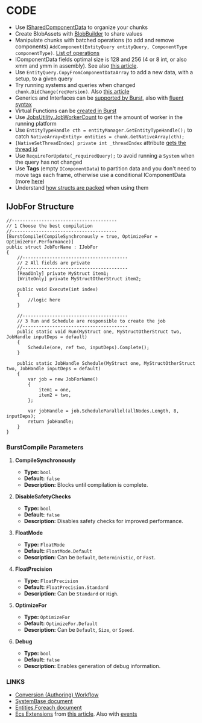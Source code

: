 # CODE

* Use [ISharedComponentData](https://docs.unity3d.com/Packages/com.unity.entities@0.1/manual/shared_component_data.html)
  to organize your chunks
* Create BlobAssets
  with [BlobBuilder](https://docs.unity3d.com/Packages/com.unity.entities@0.3/api/Unity.Entities.BlobBuilder.html) to
  share values
* Manipulate chunks with batched operations (to add and remove
  components) `AddComponent(EntityQuery entityQuery, ComponentType componentType)`. [List of operations](https://gametorrahod.com/batched-operation-on-entitymanager/)
* IComponentData fields optimal size is 128 and 256 (4 or 8 int, or also xmm and ymm in assembly). See
  also [this article](https://gametorrahod.com/analyzing-burst-generated-assemblies/).
* Use `EntityQuery.CopyFromComponentDataArray` to add a new data, with a setup, to a given query
* Try running systems and queries when changed `chunk.DidChange(reqVersion)`.
  Also [this article](https://gametorrahod.com/designing-an-efficient-system-with-version-numbers/)
* Generics and Interfaces can be [supported by Burst](https://jacksondunstan.com/articles/5516), also
  with [fluent syntax](https://jacksondunstan.com/articles/5380)
* Virtual Functions can be [created in Burst](https://jacksondunstan.com/articles/5494)
* Use [JobsUtility.JobWorkerCount](https://docs.unity3d.com/2019.3/Documentation/ScriptReference/Unity.Jobs.LowLevel.Unsafe.JobsUtility.JobWorkerCount.html) to get the amount of worker in the running platform
* Use `EntityTypeHandle cth = entityManager.GetEntityTypeHandle();` to catch `NativeArray<Entity> entities = chunk.GetNativeArray(cth);`
* `[NativeSetThreadIndex] private int _threadIndex` attribute [gets the thread id](https://docs.unity3d.com/ScriptReference/Unity.Collections.LowLevel.Unsafe.NativeSetThreadIndexAttribute.html)
* Use `RequireForUpdate(_requiredQuery);` to avoid running a `System` when the query has not changed
* Use **Tags** (empty `IComponentData`) to partition data and you don't need to move tags each frame, otherwise use a
  conditional IComponentData (more [here](https://gametorrahod.com/tag-component/amp/))
* Understand [how structs are packed](https://docs.microsoft.com/en-us/dotnet/api/system.runtime.interopservices.structlayoutattribute.pack?view=net-5.0) when using them

## IJobFor Structure

```
//---------------------------------------
// 1 Choose the best compilation
//---------------------------------------
[BurstCompile(CompileSynchronously = true, OptimizeFor = OptimizeFor.Performance)]
public struct JobForName : IJobFor
{
    //---------------------------------------
    // 2 All fields are private
    //---------------------------------------
    [ReadOnly] private MyStruct item1;
    [WriteOnly] private MyStructOtherStruct item2;

    public void Execute(int index)
    {
        //logic here
    }

    //---------------------------------------
    // 3 Run and Schedule are responsible to create the job
    //---------------------------------------
    public static void Run(MyStruct one, MyStructOtherStruct two, JobHandle inputDeps = default)
    {
        Schedule(one, ref two, inputDeps).Complete();
    }

    public static JobHandle Schedule(MyStruct one, MyStructOtherStruct two, JobHandle inputDeps = default)
    {
        var job = new JobForName()
        {
            item1 = one,
            item2 = two,
        };

        var jobHandle = job.ScheduleParallel(allNodes.Length, 8, inputDeps);
        return jobHandle;
    }    
}
```

### BurstCompile Parameters

1. **CompileSynchronously**
    - **Type:** `bool`
    - **Default:** `false`
    - **Description:** Blocks until compilation is complete.

2. **DisableSafetyChecks**
    - **Type:** `bool`
    - **Default:** `false`
    - **Description:** Disables safety checks for improved performance.

3. **FloatMode**
    - **Type:** `FloatMode`
    - **Default:** `FloatMode.Default`
    - **Description:** Can be `Default`, `Deterministic`, or `Fast`.

4. **FloatPrecision**
    - **Type:** `FloatPrecision`
    - **Default:** `FloatPrecision.Standard`
    - **Description:** Can be `Standard` or `High`.

5. **OptimizeFor**
    - **Type:** `OptimizeFor`
    - **Default:** `OptimizeFor.Default`
    - **Description:** Can be `Default`, `Size`, or `Speed`.

6. **Debug**
    - **Type:** `bool`
    - **Default:** `false`
    - **Description:** Enables generation of debug information.

### LINKS

* [Conversion (Authoring) Workflow](https://gametorrahod.com/world-system-groups-update-order-and-the-player-loop/)
* [SystemBase document](https://docs.unity3d.com/Packages/com.unity.entities@0.9/api/Unity.Entities.SystemBase.html)
* [Entities.Foreach document](https://docs.unity3d.com/Packages/com.unity.entities@0.9/manual/ecs_entities_foreach.html)
* [Ecs Extensions](https://github.com/Unity-Technologies/UnityCsReference/blob/2018.1/Runtime/Export/NativeArray/NativeArray.cs)
  from [this article](https://jacksondunstan.com/articles/4713). Also
  with [events](https://jacksondunstan.com/articles/4713)
